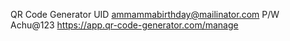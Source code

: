 QR Code Generator UID ammammabirthday@mailinator.com P/W Achu@123
https://app.qr-code-generator.com/manage
